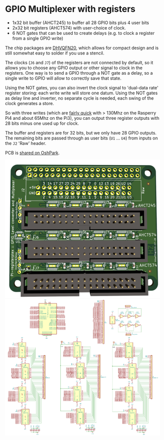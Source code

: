GPIO Multiplexer with registers
================================

 * 1x32 bit buffer (AHCT245) to buffer all 28 GPIO bits plus 4 user bits
 * 2x32 bit registers (AHCT574) with user-choice of clock.
 * 6 NOT gates that can be used to create delays (e.g. to clock a register
   from a single GPIO write)

The chip packages are [DHVQFN20], which allows for compact design and is
still somewhat easy to solder if you use a stencil.

The clocks (`J6` and `J7`) of the registers are not connected by default, so
it allows you to choose any GPIO output or other signal to clock in the
registers. One way is to send a GPIO through a NOT gate as a delay, so a
single write to GPIO will allow to correctly save that state.

Using the NOT gates, you can also invert the clock signal to 'dual-data rate'
register storing: each write write will store one datum. Using the NOT gates as
delay line and inverter, no separate cycle is needed, each swing of the
clock generates a store.

So with three writes (which are [fairly quick] with > 130Mhz on the Rasperry Pi4
and about 65Mhz on the Pi3), you can output three register outputs with 28 bits
minus one used up for clock.

The buffer and registers are for 32 bits, but we only have 28 GPIO outputs.
The remaining bits are passed through as user bits (`U1` ... `U4`) from inputs
on the `J2` 'Raw' header.

PCB is [shared on OshPark].

![](img/board-render.png)
![](img/schematic.png)

[fairly quick]: https://github.com/hzeller/rpi-gpio-dma-demo
[DHVQFN20]: https://www.nexperia.com/packages/SOT764-1.html
[shared on OshPark]: https://oshpark.com/shared_projects/xJGfE6Gh